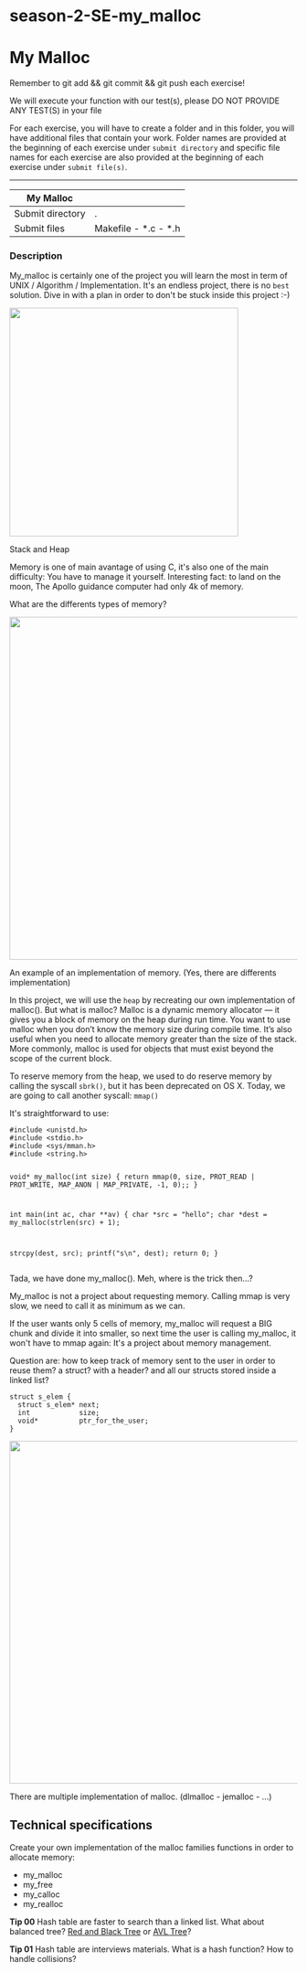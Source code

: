 # season-2-SE-my_malloc
<div class="card-block">
<div class="row">
<div class="col tab-content">
<div class="tab-pane active show" id="subject" role="tabpanel">
<div class="row">
<div class="col-md-12 col-xl-12">
<div class="markdown-body">
<p class="text-muted m-b-15">
</p><h1>My Malloc</h1>
<p>Remember to git add &amp;&amp; git commit &amp;&amp; git push each exercise!</p>
<p>We will execute your function with our test(s), please DO NOT PROVIDE ANY TEST(S) in your file</p>
<p>For each exercise, you will have to create a folder and in this folder, you will have additional files that contain your work. Folder names are provided at the beginning of each exercise under <code>submit directory</code> and specific file names for each exercise are also provided at the beginning of each exercise under <code>submit file(s)</code>.</p>
<hr>
<table>
<thead>
<tr>
<th>My Malloc</th>
<th></th>
</tr>
</thead>
<tbody>
<tr>
<td>Submit directory</td>
<td>.</td>
</tr>
<tr>
<td>Submit files</td>
<td>Makefile - *.c - *.h</td>
</tr>
</tbody>
</table>
<h3>Description</h3>
<p>My_malloc is certainly one of the project you will learn the most in term of UNIX / Algorithm / Implementation.
It's an endless project, there is no <code>best</code> solution. Dive in with a plan in order to don't be stuck inside this project :-)</p>
<img src="https://storage.googleapis.com/qwasar-public/s02_SE/malloc_intro.png" width="400">
<p>Stack and Heap</p>
<p>Memory is one of main avantage of using C, it's also one of the main difficulty: You have to manage it yourself.
Interesting fact: to land on the moon, The Apollo guidance computer had only 4k of memory.</p>
<p>What are the differents types of memory?</p>
<img src="https://storage.googleapis.com/qwasar-public/s02_SE/memory_stack.png" width="600">
<p>An example of an implementation of memory. (Yes, there are differents implementation)</p>
<p>In this project, we will use the <code>heap</code> by recreating our own implementation of malloc().
But what is malloc?
Malloc is a dynamic memory allocator — it gives you a block of memory on the heap during run time. You want to use malloc when you don’t know the memory size during compile time. It’s also useful when you need to allocate memory greater than the size of the stack. More commonly, malloc is used for objects that must exist beyond the scope of the current block.</p>
<p>To reserve memory from the heap, we used to do reserve memory by calling the syscall <code>sbrk()</code>, but it has been deprecated on OS X. Today, we are going to call another syscall: <code>mmap()</code></p>
<p>It's straightforward to use:</p>
<pre class=" language-plain"><code class=" language-plain">#include &lt;unistd.h&gt;
#include &lt;stdio.h&gt;
#include &lt;sys/mman.h&gt;
#include &lt;string.h&gt;

void* my_malloc(int size) {
  return mmap(0, size, PROT_READ | PROT_WRITE, MAP_ANON | MAP_PRIVATE, -1, 0);;
}

int main(int ac, char **av) {
  char *src = "hello";
  char *dest = my_malloc(strlen(src) + 1);

  strcpy(dest, src);
  printf("s\n", dest);
  return 0;
}
</code></pre>
<p>Tada, we have done my_malloc(). Meh, where is the trick then...?</p>
<p>My_malloc is not a project about requesting memory. Calling mmap is very slow, we need to call it as minimum as we can.</p>
<p>If the user wants only 5 cells of memory, my_malloc will request a BIG chunk and divide it into smaller, so next time the user is calling my_malloc, it won't have to mmap again: It's a project about memory management.</p>
<p>Question are: how to keep track of memory sent to the user in order to reuse them? a struct? with a header?
and all our structs stored inside a linked list?</p>
<pre class=" language-plain"><code class=" language-plain">struct s_elem {
  struct s_elem* next;
  int            size;
  void*          ptr_for_the_user;
}
</code></pre>
<img src="https://storage.googleapis.com/qwasar-public/s02_SE/dlmalloc.png" width="600">
<p>There are multiple implementation of malloc. (dlmalloc - jemalloc - ...)</p>
<h2>Technical specifications</h2>
<p>Create your own implementation of the malloc families functions in order to allocate memory:</p>
<ul>
<li>my_malloc</li>
<li>my_free</li>
<li>my_calloc</li>
<li>my_realloc</li>
</ul>
<p><strong>Tip 00</strong>
Hash table are faster to search than a linked list.
What about balanced tree? <a href="https://en.wikipedia.org/wiki/Red-black_tree" target="_blank">Red and Black Tree</a> or <a href="https://en.wikipedia.org/wiki/AVL_tree" target="_blank">AVL Tree</a>?</p>
<p><strong>Tip 01</strong>
Hash table are interviews materials.
What is a hash function?
How to handle collisions?</p>

<p></p>
</div>

</div>
</div>
</div>
<div class="tab-pane" id="resources" role="tabpanel">
</div>
</div>
</div>
</div>
